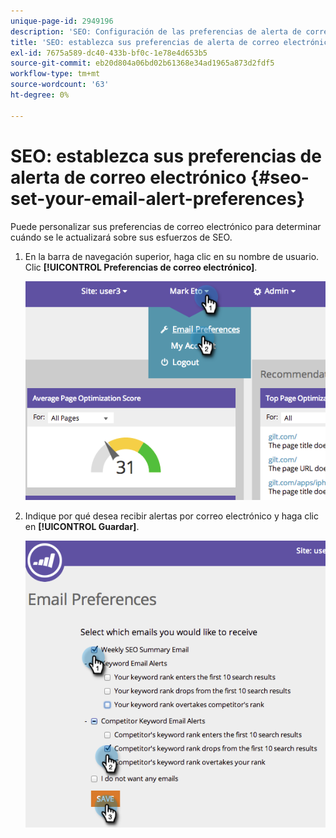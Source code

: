 ```yaml
---
unique-page-id: 2949196
description: 'SEO: Configuración de las preferencias de alerta de correo electrónico - Documentos de Marketo: documentación del producto'
title: 'SEO: establezca sus preferencias de alerta de correo electrónico'
exl-id: 7675a589-dc40-433b-bf0c-1e78e4d653b5
source-git-commit: eb20d804a06bd02b61368e34ad1965a873d2fdf5
workflow-type: tm+mt
source-wordcount: '63'
ht-degree: 0%

---
```


# SEO: establezca sus preferencias de alerta de correo electrónico {#seo-set-your-email-alert-preferences}

Puede personalizar sus preferencias de correo electrónico para determinar cuándo se le actualizará sobre sus esfuerzos de SEO.

1. En la barra de navegación superior, haga clic en su nombre de usuario. Clic **[!UICONTROL Preferencias de correo electrónico]**.

   ![](assets/image2014-9-17-21-3a23-3a28.png)

1. Indique por qué desea recibir alertas por correo electrónico y haga clic en **[!UICONTROL Guardar]**.

   ![](assets/image2014-9-17-21-3a23-3a33.png)
